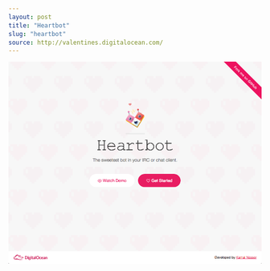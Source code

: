 ```yaml
---
layout: post
title: "Heartbot"
slug: "heartbot"
source: http://valentines.digitalocean.com/
---
```


<img src="/screenshots/heartbot.png">
